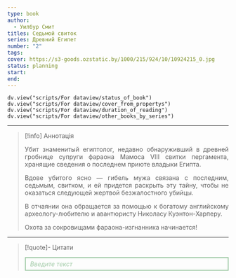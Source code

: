 ```yaml
---
type: book
author:
  - Уилбур Смит
titles: Седьмой свиток
series: Древний Египет
number: "2"
tags: 
cover: https://s3-goods.ozstatic.by/1000/215/924/10/10924215_0.jpg
status: planning
start: 
end: 
---
```

```dataviewjs
dv.view("scripts/For dataview/status_of_book")
dv.view("scripts/For dataview/cover_from_propertys")
dv.view("scripts/For dataview/duration_of_reading")
dv.view("scripts/For dataview/other_books_by_series")
```
---

>[!info] Аннотація
> <p align="justify">Убит знаменитый египтолог, недавно обнаруживший в древней гробнице супруги фараона Мамоса VIII свитки пергамента, хранящие сведения о последнем приюте владыки Египта.</p>
> <p align="justify">Вдове убитого ясно — гибель мужа связана с последним, седьмым, свитком, и ей придется раскрыть эту тайну, чтобы не оказаться следующей жертвой безжалостного убийцы.</p>
> <p align="justify">В отчаянии она обращается за помощью к богатому английскому археологу-любителю и авантюристу Николасу Куэнтон-Харперу.</p>
> <p align="justify">Охота за сокровищами фараона-изгнанника начинается!</p>

---

>[!quote]- Цитати
><div align="justify" style="border: 2px solid #A0CAA6; padding: 5px 10px 5px 10px; font-style: italic; color: #A0CAA6 ">Введите текст</div>